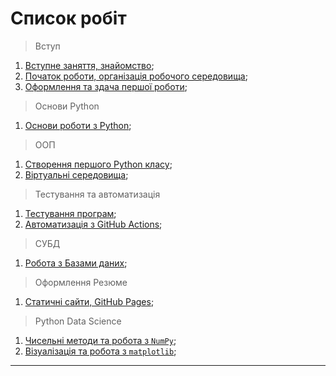 # Список робіт

> Вступ
1. [Вступне заняття, знайомство](./1_lesson.md);
1. [Початок роботи, організація робочого середовища](./2_lesson.md);
1. [Оформлення та здача першої роботи](./3_results_formatting.md);
> Основи Python 
1. [Основи роботи з Python](./4_python_basics.md);
> ООП
1. [Створення першого Python класу](./5_first_class.md);
1. [Віртуальні середовища](./6_virtualenvs.md);
> Тестування та автоматизація
1. [Тестування програм](./7_testing.md);
1. [Автоматизація з GitHub Actions](./8_github_actions.md);
> СУБД 
1. [Робота з Базами даних](./9_databases.md);
> Оформлення Резюме
1. [Статичні сайти, GitHub Pages](./10_github_pages.md);
> Python Data Science 
1. [Чисельні методи та робота з `NumPy`](./11_numpy.md);
1. [Візуалізація та робота з `matplotlib`](./12_matplotlib.md);

---